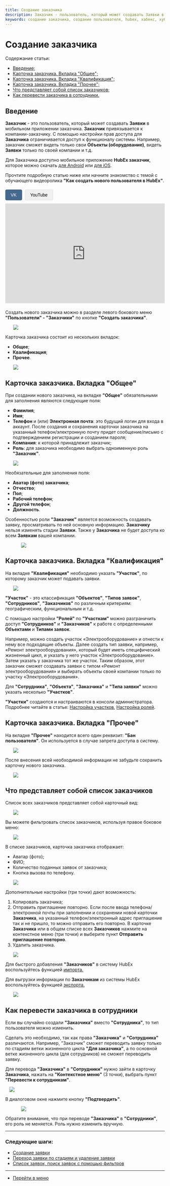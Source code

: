 ```yaml
---
title: Создание заказчика
description: Заказчик - пользователь, который может создавать Заявки в мобильном приложении заказчика. Создать нового Заказчика можно в меню Пользователи - Заказчики по кнопке Создать заказчика. Карточка Заказчика сотоит из нескольких вкладок Общее, Квалификация, Прочее.
keywords: создание заказчика, создание пользователя, hubex, хабекс, хубекс, хабикс
---
```


<html>
<head>
    <style>
        .video-player-container {
            margin: 20px 0;
        }
        .video-source-selector {
            margin-bottom: 10px;
        }
        .source-btn {
            padding: 8px 16px;
            background: #f0f0f0;
            border: 1px solid #ddd;
            cursor: pointer;
            margin-right: 5px;
            border-radius: 4px;
            font-family: Arial, sans-serif;
            font-size: 14px;
            transition: all 0.3s ease;
        }
        .source-btn:hover {
            background: #e0e0e0;
        }
        .source-btn.active {
            background: #45688e;
            color: white;
            border-color: #45688e;
        }
        .video-frame {
            width: 560px;
            height: 315px;
            max-width: 100%;
        }
        .video-frame iframe {
            width: 100%;
            height: 100%;
            border: none;
        }
    </style>
</head>
<body>
<meta charset="utf-8">
    
<h1>Создание заказчика</h1>

<p>Содержание статьи:</p>

<ul>
    <li><a href="#customer1">Введение;</a></li>
    <li><a href="#customer2">Карточка заказчика. Вкладка "Общее";</a></li>
    <li><a href="#customer3">Карточка заказчика. Вкладка "Квалификация";</a></li>
    <li><a href="#customer4">Карточка заказчика. Вкладка "Прочее";</a></li>
    <li><a href="#customer5">Что представляет собой список заказчиков;</a></li>
    <li><a href="#customer6">Как перевести заказчика в сотрудники.</a></li>
</ul>

<h2 id="customer1">Введение</h2>

<p><strong>Заказчик</strong> - это пользователь, который может создавать <strong>Заявки</strong> в мобильном приложении заказчика. <strong>Заказчик</strong> привязывается к компании-заказчику. С помощью настройки прав доступа для <strong>Заказчика</strong> ограничивается доступ к функционалу системы. Например, заказчик сможет видеть только свои <strong>Объекты (оборудование)</strong>, видеть <strong>Заявки</strong> только по своей компании и т.д.</p>
<p>Для Заказчика доступно мобильное приложение <strong>HubEx заказчик</strong>, которое можно скачать <a href="https://play.google.com/store/apps/details?id=ru.hubex.customer">для Android</a> или <a href="https://apps.apple.com/ru/app/hubex-%D0%B4%D0%BB%D1%8F-%D0%B7%D0%B0%D0%BA%D0%B0%D0%B7%D1%87%D0%B8%D0%BA%D0%B0/id1386631658">для iOS</a>.</p>
<p>Прочтите подробную статью ниже или начните знакомство с темой с обучающего видеоролика <strong>"Как создать нового пользователя в HubEx"</strong>.</p>

<div class="video-player-container" data-player-id="player1">
    <div class="video-source-selector">
        <button class="source-btn active" data-source="vk">VK</button>
        <button class="source-btn" data-source="youtube">YouTube</button>
    </div>
    <div class="video-embed">
        <div class="video-frame youtube-frame" style="display: none;">
            <iframe src="https://www.youtube.com/embed/wuEMTcEQeCY" loading="lazy" allow="accelerometer; encrypted-media; gyroscope; picture-in-picture" allowfullscreen></iframe>
        </div>
        <div class="video-frame vk-frame" style="display: block;">
            <iframe src="https://vkvideo.ru/video_ext.php?oid=-187865475&id=456239109&hd=2&autoplay=0" allowfullscreen></iframe>
        </div>
    </div>
</div>

<p>Создать нового заказчика можно в разделе левого бокового меню <strong>"Пользователи" - "Заказчики"</strong> по кнопке <strong>"Создать заказчика"</strong>.</p>

<p><div><img style="margin: 0 auto; display: block; max-width: 90%;" src="/attachments/images/FAQ/USER/CreatingCustomerNew/CreatingCustomerNew1.png"/></div></p>

<p>Карточка заказчика состоит из нескольких вкладок:</p>

<ul>
    <li><strong>Общее</strong>;</li>
    <li><strong>Квалификация</strong>;</li>
    <li><strong>Прочее</strong>.</li>
</ul>

<p><div><img style="margin: 0 auto; display: block; max-width: 90%;" src="/attachments/images/FAQ/USER/CreatingCustomerNew/CreatingCustomerNew2.png"/></div></p>

<h2 id="customer2">Карточка заказчика. Вкладка "Общее"</h2>

<p>При создании нового заказчика, на вкладке <strong>"Общее"</strong> обязательными для заполнения являются следующие поля:</p>

<ul>
    <li><strong>Фамилия</strong>;</li>
    <li><strong>Имя</strong>;</li>
    <li><strong>Телефон</strong> и (или) <strong>Электронная почта</strong>: это будущий логин для входа в аккаунт. После создания и сохранения карточки заказчика на указанный телефон/электронную почту придет сообщение/письмо с подтверждением регистрации и созданием пароля;</li>
    <li><strong>Компания</strong>: к которой принадлежит заказчик;</li>
    <li><strong>Роль</strong>: для заказчика необходимо выбрать одноименную роль <strong>"Заказчик"</strong>.</li>
</ul>

<p><div><img style="margin: 0 auto; display: block; max-width: 90%;" src="/attachments/images/FAQ/USER/CreatingCustomerNew/CreatingCustomerNew3.png"/></div></p>

<p>Необязательные для заполнения поля:</p>

<ul>
    <li><strong>Аватар (фото) заказчика</strong>;</li>
    <li><strong>Отчество</strong>;</li>
    <li><strong>Пол</strong>;</li>
    <li><strong>Рабочий телефон</strong>;</li>
    <li><strong>Другой телефон</strong>;</li>
    <li><strong>Должность</strong>.</li>
</ul>

<p>Особенностью роли <strong>"Заказчик"</strong> является возможность создавать заявку, просматривать по ней основную информацию. <strong>Заказчику</strong> нельзя изменять стадии <strong>Заявки</strong>. Также у <strong>Заказчика</strong> не будет доступа ко всем <strong>Заявкам</strong> вашей компании.</p>

<div> <img style="margin: 0 auto; display: block; max-width: 80%;" src="/attachments/images/FAQ/USER/CreatingCustomer/CreateCustomer.jpg"/> </div>

<h2 id="customer3">Карточка заказчика. Вкладка "Квалификация"</h2>

<p>На вкладке <strong>"Квалификация"</strong> необходимо указать <strong>"Участок"</strong>, по которому заказчик может подавать заявки.</p>

<p><div><img style="margin: 0 auto; display: block; max-width: 90%;" src="/attachments/images/FAQ/USER/CreatingCustomerNew/CreatingCustomerNew5.png"/></div></p>

<p><strong>"Участок"</strong> - это классификация <strong>"Объектов"</strong>, <strong>"Типов заявок"</strong>, <strong>"Сотрудников"</strong>, <strong>"Заказчиков"</strong> по различным критериям: географическим, функциональным и т.д.</p>
<p>С помощью настройки <strong>"Ролей"</strong> по <strong>"Участкам"</strong> можно разграничить доступ <strong>"Сотрудников"</strong> и <strong>"Заказчиков"</strong> к работе с определенными <strong>Объектами</strong> и <strong>Типами заявок</strong>.</p>
<p>Например, можно создать участок «Электрооборудование» и отнести к нему все подходящие объекты. Далее создать тип заявки, например, «Ремонт электрооборудования», который будет иметь специфический жизненный цикл, и указать у него участок «Электрооборудование». Затем указать у заказчика тот же участок. Таким образом, этот заказчик сможет создавать заявки с типом «Ремонт электрооборудования» и выбирать объекты своей компании только по участку «Электрооборудования».</p>

<p>Для <strong>"Cотрудника"</strong>, <strong>"Объекта"</strong>, <strong>"Заказчика"</strong> и <strong>"Типа заявки"</strong> можно указать несколько <strong>"Участков"</strong>.</p>
<p><strong>"Участки"</strong> создаются и настраиваются в консоли администратора. Подробнее читайте в статье: <a href="https://wiki.hubex.ru/docs/FAQ/RU/admin/Places.html">Настройка участков</a>, <a href="https://wiki.hubex.ru/docs/FAQ/RU/admin/Roles.html#exrole">Настройка ролей</a>.</p>

<h2 id="customer4">Карточка заказчика. Вкладка "Прочее"</h2>

<p>На вкладке <strong>"Прочее"</strong> находится всего один реквизит: <strong>"Бан пользователя"</strong>. Он используется в случае запрета доступа в систему.</p>

<p><div><img style="margin: 0 auto; display: block; max-width: 90%;" src="/attachments/images/FAQ/USER/CreatingCustomerNew/CreatingCustomerNew6.png"/></div></p>

<p>После внесения всей необходимой информации не забудьте сохранить карточку нового заказчика.</p>

<p><div><img style="margin: 0 auto; display: block; max-width: 90%;" src="/attachments/images/FAQ/USER/CreatingCustomerNew/CreatingCustomerNew7.png"/></div></p>

<h2 id="customer5">Что представляет собой список заказчиков</h2>

<p>Список всех заказчиков представляет собой карточный вид:</p>

<p><div><img style="margin: 0 auto; display: block; max-width: 90%;" src="/attachments/images/FAQ/USER/CreatingCustomerNew/CreatingCustomerNew8.png"/></div></p>

<p>Вы можете фильтровать список заказчиков, используя правое боковое меню:</p>

<p><div><img style="margin: 0 auto; display: block; max-width: 90%;" src="/attachments/images/FAQ/USER/CreatingCustomerNew/CreatingCustomerNew9.png"/></div></p>

<p>В списке заказчиков, карточка заказчика отображает:</p>

<ul>
    <li>Аватар (фото);</li>
    <li>ФИО;</li>
    <li>Количество поданных заявок от заказчика;</li>
    <li>Кнопка вызова по телефону.</li>
</ul>

<p><div><img style="margin: 0 auto; display: block; max-width: 90%;" src="/attachments/images/FAQ/USER/CreatingCustomerNew/CreatingCustomerNew10.png"/></div></p>

<p>Дополнительные настройки (три точки) дают возможность:</p>

<ol>
    <li>Копировать заказчика;</li>
    <li>Отправить приглашение повторно. Если после ввода телефона/электронной почты при заполнении и сохранении новой карточки <strong>Заказчика</strong>, на указанный телефон/электронный адрес приглашение так и не пришло, то можно отправить его повторно. В карточке <strong>Заказчика</strong> или в общем списке всех <strong>Заказчиков</strong> нажмите на контекстное меню (три точки) и выберите пункт  <strong>Отправить приглашение повторно</strong>.</li>
    <li>Удалить заказчика.</li>
</ol>

<p><div><img style="margin: 0 auto; display: block; max-width: 90%;" src="/attachments/images/FAQ/USER/CreatingCustomerNew/CreatingCustomerNew11.png"/></div></p>

<p> Для быстрого добавления <strong>"Заказчиков"</strong> в систему HubEx воспользуйтесь функцией <a href="https://wiki.hubex.ru/docs/FAQ/RU/user/Import.html#workers"> импорта.</a></p>
<p> Для выгрузки информации по <strong>Заказчикам</strong> из системы HubEx воспользуйтесь функцией <a href="https://wiki.hubex.ru/docs/FAQ/RU/user/Export.html#workers"> экспорта.</a></p>

<p><div><img style="margin: 0 auto; display: block; max-width: 90%;" src="/attachments/images/FAQ/USER/CreatingCustomerNew/CreatingCustomerNew12.png"/></div></p>

<h2 id="customer6">Как перевести заказчика в сотрудники</h2>

<p>Если вы случайно создали <strong>"Заказчика"</strong> вместо <strong>"Сотрудника"</strong>, то тип пользователя можно изменить.</p>
<p>Сделать это необходимо, так как права <strong>"Заказчика"</strong> и <strong>"Сотрудника"</strong> различаются. Например, "Заказчик" сможет переводить заявку только по стадиям ветки жизненного цикла <strong>"Для заказчика"</strong>, а по основной ветке жизненного цикла (для сотрудников) не сможет переводить заявку.</p>

<p>Для перевода <strong>"Заказчика"</strong> в <strong>"Сотрудники"</strong> нужно зайти в карточку <strong>Заказчика</strong>, нажать на <strong>"Контекстное меню"</strong> (3 точки), выбрать пункт <strong>"Перевести к сотрудникам"</strong>.</p>
<div> <img style="margin: 0 auto; display: block; max-width: 95%;" src="/attachments/images/FAQ/USER/CreatingCustomer/cust4.png"/> </div>

<p>В диалоговом окне нажмите кнопку <strong>"Подтвердить"</strong>.</p>
<div> <img style="margin: 0 auto; display: block; max-width: 80%;" src="/attachments/images/FAQ/USER/CreatingCustomer/cust5.png"/> </div>

<p>Обратите внимание, что при переводе <strong>"Заказчика"</strong> в <strong>"Сотрудники"</strong>, его роль не меняется. Роль нужно изменить вручную.</p>

<script>
    function hideSiblingVideo(activeVideo){
        const nextSibling=activeVideo.nextElementSibling
        const prevSibling=activeVideo.previousElementSibling
        if(nextSibling){
            nextSibling.style.display="none"
        }
        if(prevSibling){
            prevSibling.style.display="none"
        }
    }
 
    function switchActiveButtons(activeButton){
        const nextSibling=activeButton.nextElementSibling
        const prevSibling=activeButton.previousElementSibling
        const activeClass="active"
        if(nextSibling){
            nextSibling.classList.remove(activeClass)
        }
        if(prevSibling){
            prevSibling.classList.remove(activeClass)
        }
        activeButton.classList.add(activeClass)
        return activeButton?.dataset?.source
    }

    function switchShowVideos(activeContainer,label){
        const videoClass=`video-frame ${label}-frame`
        const videoFrame=activeContainer.querySelector(videoClass)
        const videos=activeContainer.children[1].children
        const activeVideo=Array.from(videos).filter((item)=>item.className===videoClass)
        console.debug({activeVideo})
        hideSiblingVideo(activeVideo[0])
        activeVideo[0].style.display="block"
    }

    const allVideoContainers=document.querySelectorAll(".video-player-container")
    allVideoContainers.forEach((container)=>{
        container.addEventListener("click",(e)=>{
            if(!e.target.classList.contains('source-btn')) return;
            
            console.debug({e},{container})
            const targetButton=e.target
            const activeSource=switchActiveButtons(targetButton)
            console.debug(activeSource)
            if(activeSource){
                switchShowVideos(container,activeSource)
            }
        })
    })
</script>

</body>
</html>

___
### Следующие шаги:
- [Создание заявки](./CreatingTicket.md)
- [Переход заявки по стадиям и удаление заявки](./ChangingStatus.md)
- [Список заявок, поиск заявок с помощью фильтров](./Filters.md)

____
- [Перейти в меню](http://wiki.hubex.ru)
